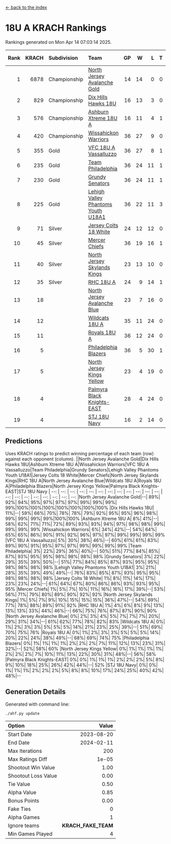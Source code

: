 [<- back to the index](readme.md)
# 18U A KRACH Rankings
Rankings generated on Mon Apr 14 07:03:14 2025.

Rank|KRACH|Subdivision|Team|GP|W|L|T|OTW|OTL|SoS|Exp Wins|Win Diff
---:|---:|:---|:---|---:|---:|---:|---:|---:|---:|---:|---:|---:
1|6878|Championship|[North Jersey Avalanche Gold](https://gamesheetstats.com/seasons/3659/teams/140737/schedule)|14|14|0|0|0|0|87|14.8|-0.0
2|829|Championship|[Dix Hills Hawks 18U](https://gamesheetstats.com/seasons/3659/teams/140731/schedule)|16|13|3|0|1|0|558|13.8|-0.0
3|576|Championship|[Ashburn Xtreme 18U A](https://gamesheetstats.com/seasons/3659/teams/140730/schedule)|16|11|4|1|1|0|260|12.4|0.0
4|420|Championship|[Wissahickon Warriors](https://gamesheetstats.com/seasons/3659/teams/140748/schedule)|36|27|9|0|0|1|201|27.9|0.0
5|355|Gold|[VFC 18U A Vassalluzzo](https://gamesheetstats.com/seasons/3659/teams/140746/schedule)|36|27|8|1|2|2|155|28.4|0.0
6|235|Gold|[Team Philadelphia](https://gamesheetstats.com/seasons/3659/teams/140745/schedule)|36|24|11|1|0|0|198|25.4|0.0
7|230|Gold|[Grundy Senators](https://gamesheetstats.com/seasons/3659/teams/140732/schedule)|36|24|11|1|1|0|186|25.4|0.0
8|225|Gold|[Lehigh Valley Phantoms Youth U18A1](https://gamesheetstats.com/seasons/3659/teams/140734/schedule)|36|22|11|3|1|0|197|24.4|0.0
9|71|Silver|[Jersey Colts 18 White](https://gamesheetstats.com/seasons/3659/teams/140733/schedule)|24|12|12|0|0|2|945|12.9|0.0
10|45|Silver|[Mercer Chiefs](https://gamesheetstats.com/seasons/3659/teams/140735/schedule)|36|19|16|1|1|1|459|20.4|0.0
11|40|Silver|[North Jersey Skylands Kings](https://gamesheetstats.com/seasons/3659/teams/140739/schedule)|23|13|10|0|1|1|946|13.9|0.0
12|35|Silver|[RHC 18U A](https://gamesheetstats.com/seasons/3659/teams/140742/schedule)|24|9|14|1|0|2|177|10.4|0.0
13|18||[North Jersey Avalanche Blue](https://gamesheetstats.com/seasons/3659/teams/140736/schedule)|23|7|16|0|0|1|160|7.9|0.0
14|12||[Wildcats 18U A](https://gamesheetstats.com/seasons/3659/teams/140747/schedule)|35|11|24|0|3|1|641|11.9|0.0
15|11||[Royals 18U A](https://gamesheetstats.com/seasons/3659/teams/140743/schedule)|36|12|24|0|1|1|127|12.9|0.0
16|5||[Philadelphia Blazers](https://gamesheetstats.com/seasons/3659/teams/140741/schedule)|36|5|30|1|0|3|180|6.4|0.0
17|5||[North Jersey Kings Yellow](https://gamesheetstats.com/seasons/3659/teams/140738/schedule)|23|4|19|0|1|0|641|4.9|0.0
18|4||[Palmyra Black Knights-EAST](https://gamesheetstats.com/seasons/3659/teams/140740/schedule)|28|4|24|0|2|0|162|4.9|0.0
19|4||[STJ 18U Navy](https://gamesheetstats.com/seasons/3659/teams/140744/schedule)|16|2|14|0|0|0|141|2.9|0.0

## Predictions
Uses KRACH ratings to predict winning percentage of each team (row) against each opponent (column).
||North Jersey Avalanche Gold|Dix Hills Hawks 18U|Ashburn Xtreme 18U A|Wissahickon Warriors|VFC 18U A Vassalluzzo|Team Philadelphia|Grundy Senators|Lehigh Valley Phantoms Youth U18A1|Jersey Colts 18 White|Mercer Chiefs|North Jersey Skylands Kings|RHC 18U A|North Jersey Avalanche Blue|Wildcats 18U A|Royals 18U A|Philadelphia Blazers|North Jersey Kings Yellow|Palmyra Black Knights-EAST|STJ 18U Navy
| --: | --: | --: | --: | --: | --: | --: | --: | --: | --: | --: | --: | --: | --: | --: | --: | --: | --: | --: | --: 
|North Jersey Avalanche Gold|--| 89%| 92%| 94%| 95%| 97%| 97%| 97%| 99%| 99%| 99%| 99%|100%|100%|100%|100%|100%|100%|100%
|Dix Hills Hawks 18U| 11%|--| 59%| 66%| 70%| 78%| 78%| 79%| 92%| 95%| 95%| 96%| 98%| 99%| 99%| 99%| 99%|100%|100%
|Ashburn Xtreme 18U A|  8%| 41%|--| 58%| 62%| 71%| 71%| 72%| 89%| 93%| 93%| 94%| 97%| 98%| 98%| 99%| 99%| 99%| 99%
|Wissahickon Warriors|  6%| 34%| 42%|--| 54%| 64%| 65%| 65%| 86%| 90%| 91%| 92%| 96%| 97%| 97%| 99%| 99%| 99%| 99%
|VFC 18U A Vassalluzzo|  5%| 30%| 38%| 46%|--| 60%| 61%| 61%| 83%| 89%| 90%| 91%| 95%| 97%| 97%| 99%| 99%| 99%| 99%
|Team Philadelphia|  3%| 22%| 29%| 36%| 40%|--| 50%| 51%| 77%| 84%| 85%| 87%| 93%| 95%| 95%| 98%| 98%| 98%| 98%
|Grundy Senators|  3%| 22%| 29%| 35%| 39%| 50%|--| 51%| 77%| 84%| 85%| 87%| 93%| 95%| 95%| 98%| 98%| 98%| 98%
|Lehigh Valley Phantoms Youth U18A1|  3%| 21%| 28%| 35%| 39%| 49%| 49%|--| 76%| 83%| 85%| 87%| 93%| 95%| 95%| 98%| 98%| 98%| 98%
|Jersey Colts 18 White|  1%|  8%| 11%| 14%| 17%| 23%| 23%| 24%|--| 61%| 64%| 67%| 80%| 86%| 86%| 93%| 93%| 95%| 95%
|Mercer Chiefs|  1%|  5%|  7%| 10%| 11%| 16%| 16%| 17%| 39%|--| 53%| 56%| 71%| 79%| 80%| 89%| 90%| 92%| 92%
|North Jersey Skylands Kings|  1%|  5%|  7%|  9%| 10%| 15%| 15%| 15%| 36%| 47%|--| 54%| 69%| 77%| 78%| 88%| 89%| 91%| 92%
|RHC 18U A|  1%|  4%|  6%|  8%|  9%| 13%| 13%| 13%| 33%| 44%| 46%|--| 66%| 75%| 76%| 87%| 87%| 90%| 90%
|North Jersey Avalanche Blue|  0%|  2%|  3%|  4%|  5%|  7%|  7%|  7%| 20%| 29%| 31%| 34%|--| 61%| 62%| 77%| 78%| 82%| 83%
|Wildcats 18U A|  0%|  1%|  2%|  3%|  3%|  5%|  5%|  5%| 14%| 21%| 23%| 25%| 39%|--| 51%| 69%| 70%| 75%| 76%
|Royals 18U A|  0%|  1%|  2%|  3%|  3%|  5%|  5%|  5%| 14%| 20%| 22%| 24%| 38%| 49%|--| 68%| 69%| 74%| 75%
|Philadelphia Blazers|  0%|  1%|  1%|  1%|  1%|  2%|  2%|  2%|  7%| 11%| 12%| 13%| 23%| 31%| 32%|--| 52%| 58%| 60%
|North Jersey Kings Yellow|  0%|  1%|  1%|  1%|  1%|  2%|  2%|  2%|  7%| 10%| 11%| 13%| 22%| 30%| 31%| 48%|--| 56%| 58%
|Palmyra Black Knights-EAST|  0%|  0%|  1%|  1%|  1%|  2%|  2%|  2%|  5%|  8%|  9%| 10%| 18%| 25%| 26%| 42%| 44%|--| 52%
|STJ 18U Navy|  0%|  0%|  1%|  1%|  1%|  2%|  2%|  2%|  5%|  8%|  8%| 10%| 17%| 24%| 25%| 40%| 42%| 48%|--

## Generation Details

Generated with command line:
```
./ahf.py update
```

| Option | Value |
| :----- | ----: |
| Start Date | 2023-08-20 |
| End Date | 2024-02-11 |
| Max Iterations | 200 |
| Max Ratings Diff | 1e-05 |
| Shootout Win Value | 1.00 |
| Shootout Loss Value | 0.00 |
| Tie Value | 0.50 |
| Alpha Value | 0.85 |
| Bonus Points | 0.00 |
| Fake Ties | 0 |
| Alpha Games | 1 |
| Ignore teams | __KRACH_FAKE_TEAM__ |
| Min Games Played | 4 |

